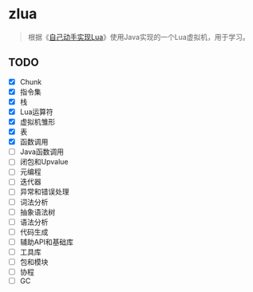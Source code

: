 # zlua
> 根据《[自己动手实现Lua](https://book.douban.com/subject/30348061/)》使用Java实现的一个Lua虚拟机，用于学习。

## TODO
- [x] Chunk
- [x] 指令集
- [x] 栈
- [x] Lua运算符
- [x] 虚拟机雏形
- [x] 表
- [x] 函数调用
- [ ] Java函数调用
- [ ] 闭包和Upvalue
- [ ] 元编程
- [ ] 迭代器
- [ ] 异常和错误处理
- [ ] 词法分析
- [ ] 抽象语法树
- [ ] 语法分析
- [ ] 代码生成
- [ ] 辅助API和基础库
- [ ] 工具库
- [ ] 包和模块
- [ ] 协程
- [ ] GC